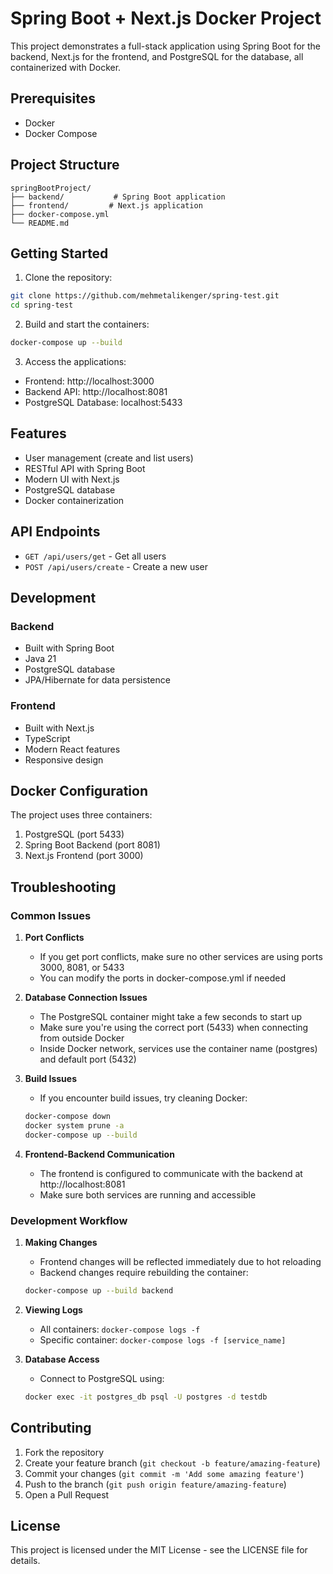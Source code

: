 # Spring Boot + Next.js Docker Project

This project demonstrates a full-stack application using Spring Boot for the backend, Next.js for the frontend, and PostgreSQL for the database, all containerized with Docker.

## Prerequisites

- Docker
- Docker Compose

## Project Structure

```
springBootProject/
├── backend/           # Spring Boot application
├── frontend/         # Next.js application
├── docker-compose.yml
└── README.md
```

## Getting Started

1. Clone the repository:
```bash
git clone https://github.com/mehmetalikenger/spring-test.git
cd spring-test
```

2. Build and start the containers:
```bash
docker-compose up --build
```

3. Access the applications:
- Frontend: http://localhost:3000
- Backend API: http://localhost:8081
- PostgreSQL Database: localhost:5433

## Features

- User management (create and list users)
- RESTful API with Spring Boot
- Modern UI with Next.js
- PostgreSQL database
- Docker containerization

## API Endpoints

- `GET /api/users/get` - Get all users
- `POST /api/users/create` - Create a new user

## Development

### Backend
- Built with Spring Boot
- Java 21
- PostgreSQL database
- JPA/Hibernate for data persistence

### Frontend
- Built with Next.js
- TypeScript
- Modern React features
- Responsive design

## Docker Configuration

The project uses three containers:
1. PostgreSQL (port 5433)
2. Spring Boot Backend (port 8081)
3. Next.js Frontend (port 3000)

## Troubleshooting

### Common Issues

1. **Port Conflicts**
   - If you get port conflicts, make sure no other services are using ports 3000, 8081, or 5433
   - You can modify the ports in docker-compose.yml if needed

2. **Database Connection Issues**
   - The PostgreSQL container might take a few seconds to start up
   - Make sure you're using the correct port (5433) when connecting from outside Docker
   - Inside Docker network, services use the container name (postgres) and default port (5432)

3. **Build Issues**
   - If you encounter build issues, try cleaning Docker:
   ```bash
   docker-compose down
   docker system prune -a
   docker-compose up --build
   ```

4. **Frontend-Backend Communication**
   - The frontend is configured to communicate with the backend at http://localhost:8081
   - Make sure both services are running and accessible

### Development Workflow

1. **Making Changes**
   - Frontend changes will be reflected immediately due to hot reloading
   - Backend changes require rebuilding the container:
   ```bash
   docker-compose up --build backend
   ```

2. **Viewing Logs**
   - All containers: `docker-compose logs -f`
   - Specific container: `docker-compose logs -f [service_name]`

3. **Database Access**
   - Connect to PostgreSQL using:
   ```bash
   docker exec -it postgres_db psql -U postgres -d testdb
   ```

## Contributing

1. Fork the repository
2. Create your feature branch (`git checkout -b feature/amazing-feature`)
3. Commit your changes (`git commit -m 'Add some amazing feature'`)
4. Push to the branch (`git push origin feature/amazing-feature`)
5. Open a Pull Request

## License

This project is licensed under the MIT License - see the LICENSE file for details. 